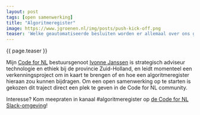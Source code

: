 ```yaml
---
layout: post
tags: [open samenwerking]
title: "Algoritmeregister"
image: https://www.jgroenen.nl/img/posts/push-kick-off.png
teaser: 'Welke geautomatiseerde besluiten worden er allemaal over ons genomen en hoe werken die precies? Op het raakvlak tussen democratische controle en #publictech leeft al langer het idee om de algoritmes die ons in vakjes stoppen ergens duidelijk inzichtelijk te krijgen.'
---
```

{{ page.teaser }}

Mijn [Code for NL](https://codefor.nl) bestuursgenoot [Ivonne Janssen]() is strategisch adviseur technologie en ethiek bij de provincie Zuid-Holland, en leidt momenteel een verkenningsproject om in kaart te brengen of en hoe een algoritmeregister hieraan zou kunnen bijdragen. Om een open samenwerking op te starten is gekozen dit traject direct een plek te geven in de Code for NL community.

Interesse? Kom meepraten in kanaal #algoritmeregister op [de Code for NL Slack-omgeving](https://praatmee.codefor.nl)!